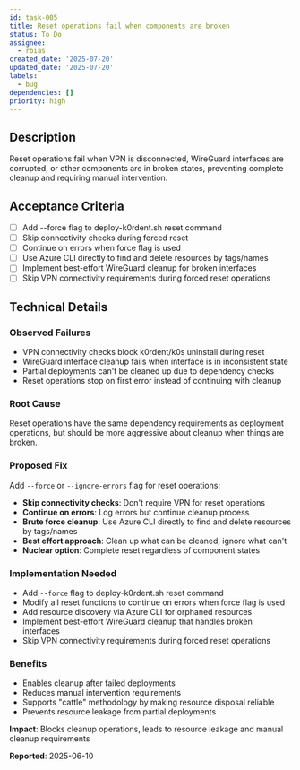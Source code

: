 ```yaml
---
id: task-005
title: Reset operations fail when components are broken
status: To Do
assignee:
  - rbias
created_date: '2025-07-20'
updated_date: '2025-07-20'
labels:
  - bug
dependencies: []
priority: high
---
```


## Description

Reset operations fail when VPN is disconnected, WireGuard interfaces are corrupted, or other components are in broken states, preventing complete cleanup and requiring manual intervention.

## Acceptance Criteria

- [ ] Add --force flag to deploy-k0rdent.sh reset command
- [ ] Skip connectivity checks during forced reset
- [ ] Continue on errors when force flag is used
- [ ] Use Azure CLI directly to find and delete resources by tags/names
- [ ] Implement best-effort WireGuard cleanup for broken interfaces
- [ ] Skip VPN connectivity requirements during forced reset operations

## Technical Details

### Observed Failures
- VPN connectivity checks block k0rdent/k0s uninstall during reset
- WireGuard interface cleanup fails when interface is in inconsistent state
- Partial deployments can't be cleaned up due to dependency checks
- Reset operations stop on first error instead of continuing with cleanup

### Root Cause
Reset operations have the same dependency requirements as deployment operations, but should be more aggressive about cleanup when things are broken.

### Proposed Fix
Add `--force` or `--ignore-errors` flag for reset operations:
- **Skip connectivity checks**: Don't require VPN for reset operations
- **Continue on errors**: Log errors but continue cleanup process
- **Brute force cleanup**: Use Azure CLI directly to find and delete resources by tags/names
- **Best effort approach**: Clean up what can be cleaned, ignore what can't
- **Nuclear option**: Complete reset regardless of component states

### Implementation Needed
- Add `--force` flag to deploy-k0rdent.sh reset command
- Modify all reset functions to continue on errors when force flag is used
- Add resource discovery via Azure CLI for orphaned resources
- Implement best-effort WireGuard cleanup that handles broken interfaces
- Skip VPN connectivity requirements during forced reset operations

### Benefits
- Enables cleanup after failed deployments
- Reduces manual intervention requirements
- Supports "cattle" methodology by making resource disposal reliable
- Prevents resource leakage from partial deployments

**Impact**: Blocks cleanup operations, leads to resource leakage and manual cleanup requirements

**Reported**: 2025-06-10
